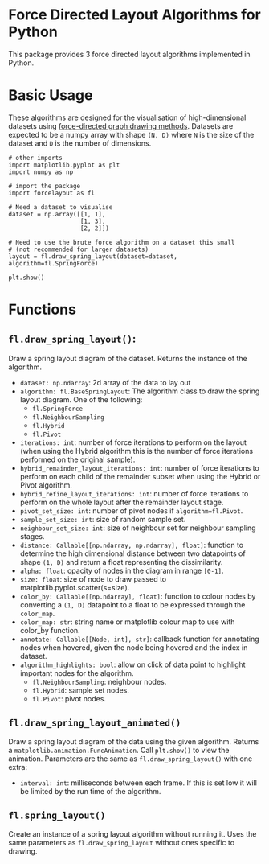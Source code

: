 # Force Directed Layout Algorithms for Python

This package provides 3 force directed layout algorithms implemented in Python.

# Basic Usage

These algorithms are designed for the visualisation of high-dimensional datasets using [force-directed graph drawing methods](https://en.wikipedia.org/wiki/Force-directed_graph_drawing). Datasets are expected to be a numpy array with shape `(N, D)` where `N` is the size of the dataset and `D` is the number of dimensions.


```
# other imports
import matplotlib.pyplot as plt
import numpy as np

# import the package
import forcelayout as fl

# Need a dataset to visualise
dataset = np.array([[1, 1],
                    [1, 3],
                    [2, 2]])

# Need to use the brute force algorithm on a dataset this small
# (not recommended for larger datasets)
layout = fl.draw_spring_layout(dataset=dataset, algorithm=fl.SpringForce)

plt.show()
```

# Functions

## `fl.draw_spring_layout()`:
Draw a spring layout diagram of the dataset. Returns the instance of the algorithm.

- `dataset: np.ndarray`: 2d array of the data to lay out
- `algorithm: fl.BaseSpringLayout`: The algorithm class to draw the spring layout diagram. One of the following:
    - `fl.SpringForce`
    - `fl.NeighbourSampling`
    - `fl.Hybrid`
    - `fl.Pivot`
- `iterations: int`: number of force iterations to perform on the layout (when using the Hybrid algorithm this is the number of force iterations performed on the original sample).
- `hybrid_remainder_layout_iterations: int`: number of force iterations to perform on each child of the remainder subset when using the Hybrid or Pivot algorithm.
- `hybrid_refine_layout_iterations: int`: number of force iterations to perform on the whole layout after the remainder layout stage.
- `pivot_set_size: int`: number of pivot nodes if `algorithm=fl.Pivot`.
- `sample_set_size: int`: size of random sample set.
- `neighbour_set_size: int`: size of neighbour set for neighbour sampling stages.
- `distance: Callable[[np.ndarray, np.ndarray], float]`: function to determine the high dimensional distance between two datapoints  of shape `(1, D)` and return a float representing the dissimilarity.
- `alpha: float`: opacity of nodes in the diagram in range `[0-1]`.
- `size: float`: size of node to draw passed to matplotlib.pyplot.scatter(s=size).
- `color_by: Callable[[np.ndarray], float]`: function to colour nodes by converting a `(1, D)` datapoint to a float to be expressed through the `color_map`.
- `color_map: str`: string name or matplotlib colour map to use with color_by function.
- `annotate: Callable[[Node, int], str]`: callback function for annotating nodes when hovered, given the node being hovered and the index in dataset.
- `algorithm_highlights: bool`: allow on click of data point to highlight important nodes for the algorithm.
    - `fl.NeighbourSampling`: neighbour nodes.
    - `fl.Hybrid`: sample set nodes.
    - `fl.Pivot`: pivot nodes.

## `fl.draw_spring_layout_animated()`
Draw a spring layout diagram of the data using the given algorithm. Returns a `matplotlib.animation.FuncAnimation`. Call `plt.show()` to view the animation. Parameters are the same as `fl.draw_spring_layout()` with one extra:
- `interval: int`: milliseconds between each frame. If this is set low it will be limited by the run time of the algorithm.

## `fl.spring_layout()`
Create an instance of a spring layout algorithm without running it. Uses the same parameters as `fl.draw_spring_layout` without ones specific to drawing.
